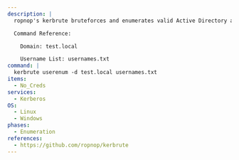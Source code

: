 ```yaml
---
description: |
  ropnop's kerbrute bruteforces and enumerates valid Active Directory accounts through Kerberos Pre-Authentication. The following command will attempt to enumerate valid usernames given a list of usernames to try.

  Command Reference:

  	Domain: test.local

  	Username List: usernames.txt
command: |
  kerbrute userenum -d test.local usernames.txt
items:
  - No_Creds
services:
  - Kerberos
OS:
  - Linux
  - Windows
phases:
  - Enumeration
references:
  - https://github.com/ropnop/kerbrute
---
```

